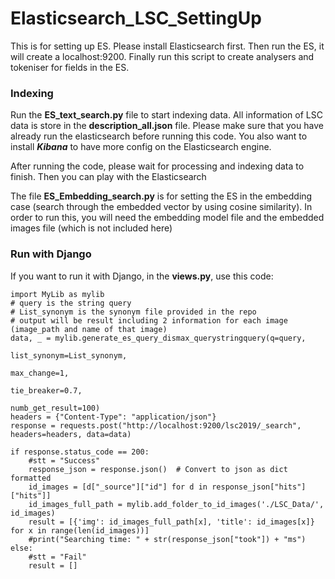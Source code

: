 # Elasticsearch_LSC_SettingUp
This is for setting up ES. Please install Elasticsearch first. Then run the ES, it will create a localhost:9200. Finally run this script to create analysers and tokeniser for fields in the ES.

### Indexing
Run the **ES_text_search.py** file to start indexing data. All information of LSC data is store in the **description_all.json** file. Please make sure that you have already run the elasticsearch before running this code. You also want to install ***Kibana*** to have more config on the Elasticsearch engine. 

After running the code, please wait for processing and indexing data to finish. Then you can play with the Elasticsearch

The file **ES_Embedding_search.py** is for setting the ES in the embedding case (search through the embedded vector by using cosine similarity). In order to run this, you will need the embedding model file and the embedded images file (which is not included here)

### Run with Django
If you want to run it with Django, in the **views.py**, use this code:

```
import MyLib as mylib
# query is the string query
# List_synonym is the synonym file provided in the repo
# output will be result including 2 information for each image (image_path and name of that image)
data, _ = mylib.generate_es_query_dismax_querystringquery(q=query,
                                                          list_synonym=List_synonym,
                                                          max_change=1,
                                                          tie_breaker=0.7,
                                                          numb_get_result=100)
headers = {"Content-Type": "application/json"}
response = requests.post("http://localhost:9200/lsc2019/_search", headers=headers, data=data)

if response.status_code == 200:
	#stt = "Success"
	response_json = response.json()  # Convert to json as dict formatted
	id_images = [d["_source"]["id"] for d in response_json["hits"]["hits"]]
	id_images_full_path = mylib.add_folder_to_id_images('./LSC_Data/', id_images)
	result = [{'img': id_images_full_path[x], 'title': id_images[x]} for x in range(len(id_images))]
	#print("Searching time: " + str(response_json["took"]) + "ms")
else:
	#stt = "Fail"
	result = []

```
